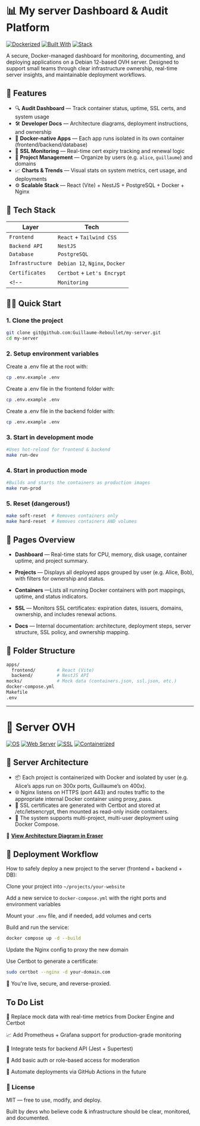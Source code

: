 # 📊 My server Dashboard & Audit Platform

[![Dockerized](https://img.shields.io/badge/Dockerized-Yes-blue?logo=docker)](https://www.docker.com/)
[![Built With](https://img.shields.io/badge/Built%20With-TypeScript-informational?logo=typescript)](https://www.typescriptlang.org/)
[![Stack](https://img.shields.io/badge/Stack-React%20%2B%20NestJS%20%2B%20PostgreSQL-blueviolet)](https://github.com/Guillaume-Reboullet/my-server)
<!-- [![License](https://img.shields.io/badge/License-MIT-success)](./LICENSE) -->

A secure, Docker-managed dashboard for monitoring, documenting, and deploying applications on a Debian 12-based OVH server. Designed to support small teams through clear infrastructure ownership, real-time server insights, and maintainable deployment workflows.


## 📌 Features

- 🔍 **Audit Dashboard** — Track container status, uptime, SSL certs, and system usage  
- 🛠 **Developer Docs** — Architecture diagrams, deployment instructions, and ownership  
- 🐳 **Docker-native Apps** — Each app runs isolated in its own container (frontend/backend/database)  
- 🔐 **SSL Monitoring** — Real-time cert expiry tracking and renewal logic  
- 📂 **Project Management** — Organize by users (e.g. `alice`, `guillaume`) and domains  
- 📈 **Charts & Trends** — Visual stats on system metrics, cert usage, and deployments  
- ⚙️ **Scalable Stack** — React (Vite) + NestJS + PostgreSQL + Docker + Nginx

## 🧱 Tech Stack

| Layer             | Tech                             |
|------------------|----------------------------------|
| `Frontend`        | `React` + `Tailwind CSS`      |
| `Backend API`      | `NestJS`              |
| `Database`         | `PostgreSQL`          |
| `Infrastructure`   | `Debian 12`, `Nginx`, `Docker`         |
| `Certificates`     | `Certbot` + `Let's Encrypt`          |
<!-- | `Monitoring`       | `grafana`     | -->

## 🧑‍💻 Quick Start

### 1. Clone the project

```bash
git clone git@github.com:Guillaume-Reboullet/my-server.git
cd my-server
```

### 2. Setup environment variables
Create a .env file at the root with:

```sh
cp .env.example .env
```

Create a .env file in the frontend folder with:

```sh
cp .env.example .env
```

Create a .env file in the backend folder with:

```sh
cp .env.example .env
```

### 3. Start in development mode
```sh
#Uses hot-reload for frontend & backend
make run-dev
```

### 4. Start in production mode
```sh
#Builds and starts the containers as production images
make run-prod
```

### 5. Reset (dangerous!)
```sh
make soft-reset  # Removes containers only
make hard-reset  # Removes containers AND volumes
```

## 📄 Pages Overview

 - **Dashboard** — Real-time stats for CPU, memory, disk usage, container uptime, and project summary.
 
 - **Projects** — Displays all deployed apps grouped by user (e.g. Alice, Bob), with filters for ownership and status.

 - **Containers** —Lists all running Docker containers with port mappings, uptime, and status indicators.

 - **SSL** — Monitors SSL certificates: expiration dates, issuers, domains, ownership, and includes renewal actions.

 - **Docs** — Internal documentation: architecture, deployment steps, server structure, SSL policy, and ownership mapping.

## 📂 Folder Structure
```sh
apps/
  frontend/        # React (Vite)
  backend/         # NestJS API
mocks/             # Mock data (containers.json, ssl.json, etc.)
docker-compose.yml
Makefile
.env
```
---

# 🤖 Server OVH
[![OS](https://img.shields.io/badge/OS-Debian%2012-a81d33?logo=debian&logoColor=white)](https://www.debian.org/releases/bookworm/)
[![Web Server](https://img.shields.io/badge/Reverse%20Proxy-Nginx-brightgreen?logo=nginx&logoColor=white)](https://nginx.org/)
[![SSL](https://img.shields.io/badge/SSL-Let's%20Encrypt-yellow?logo=letsencrypt)](https://letsencrypt.org/)
[![Containerized](https://img.shields.io/badge/Containerized-Docker-blue?logo=docker)](https://www.docker.com/)

## 🧩 Server Architecture 
 - 📦 Each project is containerized with Docker and isolated by user (e.g. Alice’s apps run on 300x ports, Guillaume’s on 400x).
 - 🌐 Nginx listens on HTTPS (port 443) and routes traffic to the appropriate internal Docker container using proxy_pass.
 - 🔐 SSL certificates are generated with Certbot and stored at /etc/letsencrypt, then mounted as read-only inside containers.
 - 🧩 The system supports multi-project, multi-user deployment using Docker Compose.

 👀 **[View Architecture Diagram in Eraser](https://app.eraser.io/workspace/bCLUdaJLtBbj4sH3KiGA?origin=share)**  

## 🚀 Deployment Workflow
How to safely deploy a new project to the server (frontend + backend + DB):

Clone your project into `~/projects/your-website`



Add a new service to `docker-compose.yml` with the right ports and environment variables

Mount your `.env` file, and if needed, add volumes and certs

Build and run the service:
```sh
docker compose up -d --build
```
Update the Nginx config to proxy the new domain

Use Certbot to generate a certificate:
```sh
sudo certbot --nginx -d your-domain.com
```
🎉 You're live, secure, and reverse-proxied.

## To Do List 
🔗 Replace mock data with real-time metrics from Docker Engine and Certbot

📈 Add Prometheus + Grafana support for production-grade monitoring

🧪 Integrate tests for backend API (Jest + Supertest)

🔐 Add basic auth or role-based access for moderation

🚀 Automate deployments via GitHub Actions in the future

### 📜 License
MIT — free to use, modify, and deploy.

Built by devs who believe code & infrastructure should be clear, monitored, and documented.